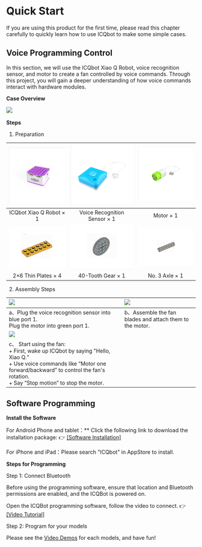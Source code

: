 # Quick Start

If you are using this product for the first time, please read this chapter carefully to quickly learn how to use ICQbot to make some simple cases. 


## Voice Programming Control  
In this section, we will use the ICQbot Xiao Q Robot, voice recognition sensor, and motor to create a fan controlled by voice commands. Through this project, you will gain a deeper understanding of how voice commands interact with hardware modules.  


**Case Overview**

![](img/QuickStart01.gif)



**Steps**

1. Preparation
   
| ![](img/QuickStart02.png) | ![](img/QuickStart03.png) | ![](img/QuickStart04.png) |
| :---: | :---: | :---: |
| ICQbot Xiao Q Robot × 1 | Voice Recognition Sensor × 1 | Motor × 1 |
| ![](img/QuickStart05.png) | ![](img/QuickStart06.png) | ![](img/QuickStart07.png) |
|  2×6 Thin Plates  × 4 |  40-Tooth Gear  × 1 |  No. 3 Axle  × 1 |


2. Assembly Steps  

| ![](img/QuickStart08.gif) | ![](img/QuickStart09.gif) |
| :--- | :--- |
| a、Plug the voice recognition sensor into blue port 1.<br/> Plug the motor into green port 1.   | b、Assemble the fan blades and attach them to the motor.   |
| ![](img/QuickStart10.gif) | |
| c、 Start using the fan:  <br/>+ First, wake up ICQbot by saying "Hello, Xiao Q."<br/>+ Use voice commands like “Motor one forward/backward” to control the fan's rotation.<br/>+ Say “Stop motion” to stop the motor. | |




## Software Programming


**Install the Software**

For Android Phone and tablet：** Click the following link to download the installation package: 👉 [[Software Installation]](https://www.yuque.com/crystal-vzc6k/cfl3ix/xk5zklboqd93ngc7?singleDoc#%20《软件安装》)

For iPhone and iPad：Please search "ICQbot" in AppStore to install.


**Steps for Programming**

Step 1: Connect Bluetooth

Before using the programming software, ensure that location and Bluetooth permissions are enabled, and the ICQBot is powered on.

Open the ICQBot programming software, follow the video to connect. 👉 [[Video Tutorial]](https://youtu.be/Fu3GVC1s6qc)

Step 2: Program for your models

Please see the [Video Demos](https://youtube.com/playlist?list=PLscVLoYXLLuQmp8RMY7gpCIc-nSugiRy-&si=LMMQqhUOQnJaaepq) for each models, and have fun!





